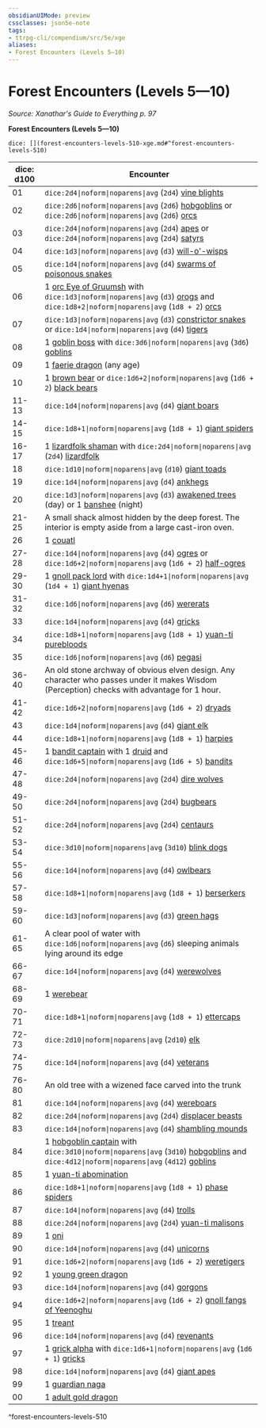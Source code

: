 ```yaml
---
obsidianUIMode: preview
cssclasses: json5e-note
tags:
- ttrpg-cli/compendium/src/5e/xge
aliases:
- Forest Encounters (Levels 5—10)
---
```

# Forest Encounters (Levels 5—10)
*Source: Xanathar's Guide to Everything p. 97* 

**Forest Encounters (Levels 5—10)**

`dice: [](forest-encounters-levels-510-xge.md#^forest-encounters-levels-510)`

| dice: d100 | Encounter |
|------------|-----------|
| 01 | `dice:2d4\|noform\|noparens\|avg` (`2d4`) [vine blights](/3-Mechanics/CLI/Compendium/bestiary/plant/vine-blight.md) |
| 02 | `dice:2d6\|noform\|noparens\|avg` (`2d6`) [hobgoblins](/3-Mechanics/CLI/Compendium/bestiary/humanoid/hobgoblin.md) or `dice:2d6\|noform\|noparens\|avg` (`2d6`) [orcs](/3-Mechanics/CLI/Compendium/bestiary/humanoid/orc.md) |
| 03 | `dice:2d4\|noform\|noparens\|avg` (`2d4`) [apes](/3-Mechanics/CLI/Compendium/bestiary/beast/ape.md) or `dice:2d4\|noform\|noparens\|avg` (`2d4`) [satyrs](/3-Mechanics/CLI/Compendium/bestiary/fey/satyr.md) |
| 04 | `dice:1d3\|noform\|noparens\|avg` (`d3`) [will-o'-wisps](/3-Mechanics/CLI/Compendium/bestiary/undead/will-o-wisp.md) |
| 05 | `dice:1d4\|noform\|noparens\|avg` (`d4`) [swarms of poisonous snakes](/3-Mechanics/CLI/Compendium/bestiary/beast/swarm-of-poisonous-snakes.md) |
| 06 | 1 [orc Eye of Gruumsh](/3-Mechanics/CLI/Compendium/bestiary/humanoid/orc-eye-of-gruumsh.md) with `dice:1d3\|noform\|noparens\|avg` (`d3`) [orogs](/3-Mechanics/CLI/Compendium/bestiary/humanoid/orog.md) and `dice:1d8+2\|noform\|noparens\|avg` (`1d8 + 2`) [orcs](/3-Mechanics/CLI/Compendium/bestiary/humanoid/orc.md) |
| 07 | `dice:1d3\|noform\|noparens\|avg` (`d3`) [constrictor snakes](/3-Mechanics/CLI/Compendium/bestiary/beast/constrictor-snake.md) or `dice:1d4\|noform\|noparens\|avg` (`d4`) [tigers](/3-Mechanics/CLI/Compendium/bestiary/beast/tiger.md) |
| 08 | 1 [goblin boss](/3-Mechanics/CLI/Compendium/bestiary/humanoid/goblin-boss.md) with `dice:3d6\|noform\|noparens\|avg` (`3d6`) [goblins](/3-Mechanics/CLI/Compendium/bestiary/humanoid/goblin.md) |
| 09 | 1 [faerie dragon](/3-Mechanics/CLI/Compendium/bestiary/dragon/faerie-dragon-red.md) (any age) |
| 10 | 1 [brown bear](/3-Mechanics/CLI/Compendium/bestiary/beast/brown-bear.md) or `dice:1d6+2\|noform\|noparens\|avg` (`1d6 + 2`) [black bears](/3-Mechanics/CLI/Compendium/bestiary/beast/black-bear.md) |
| 11-13 | `dice:1d4\|noform\|noparens\|avg` (`d4`) [giant boars](/3-Mechanics/CLI/Compendium/bestiary/beast/giant-boar.md) |
| 14-15 | `dice:1d8+1\|noform\|noparens\|avg` (`1d8 + 1`) [giant spiders](/3-Mechanics/CLI/Compendium/bestiary/beast/giant-spider.md) |
| 16-17 | 1 [lizardfolk shaman](/3-Mechanics/CLI/Compendium/bestiary/humanoid/lizardfolk-shaman.md) with `dice:2d4\|noform\|noparens\|avg` (`2d4`) [lizardfolk](/3-Mechanics/CLI/Compendium/bestiary/humanoid/lizardfolk.md) |
| 18 | `dice:1d10\|noform\|noparens\|avg` (`d10`) [giant toads](/3-Mechanics/CLI/Compendium/bestiary/beast/giant-toad.md) |
| 19 | `dice:1d4\|noform\|noparens\|avg` (`d4`) [ankhegs](/3-Mechanics/CLI/Compendium/bestiary/monstrosity/ankheg.md) |
| 20 | `dice:1d3\|noform\|noparens\|avg` (`d3`) [awakened trees](/3-Mechanics/CLI/Compendium/bestiary/plant/awakened-tree.md) (day) or 1 [banshee](/3-Mechanics/CLI/Compendium/bestiary/undead/banshee.md) (night) |
| 21-25 | A small shack almost hidden by the deep forest. The interior is empty aside from a large cast-iron oven. |
| 26 | 1 [couatl](/3-Mechanics/CLI/Compendium/bestiary/celestial/couatl.md) |
| 27-28 | `dice:1d4\|noform\|noparens\|avg` (`d4`) [ogres](/3-Mechanics/CLI/Compendium/bestiary/giant/ogre.md) or `dice:1d6+2\|noform\|noparens\|avg` (`1d6 + 2`) [half-ogres](/3-Mechanics/CLI/Compendium/bestiary/giant/half-ogre-ogrillon.md) |
| 29-30 | 1 [gnoll pack lord](/3-Mechanics/CLI/Compendium/bestiary/humanoid/gnoll-pack-lord.md) with `dice:1d4+1\|noform\|noparens\|avg` (`1d4 + 1`) [giant hyenas](/3-Mechanics/CLI/Compendium/bestiary/beast/giant-hyena.md) |
| 31-32 | `dice:1d6\|noform\|noparens\|avg` (`d6`) [wererats](/3-Mechanics/CLI/Compendium/bestiary/humanoid/wererat.md) |
| 33 | `dice:1d4\|noform\|noparens\|avg` (`d4`) [gricks](/3-Mechanics/CLI/Compendium/bestiary/monstrosity/grick.md) |
| 34 | `dice:1d8+1\|noform\|noparens\|avg` (`1d8 + 1`) [yuan-ti purebloods](/3-Mechanics/CLI/Compendium/bestiary/humanoid/yuan-ti-pureblood.md) |
| 35 | `dice:1d6\|noform\|noparens\|avg` (`d6`) [pegasi](/3-Mechanics/CLI/Compendium/bestiary/celestial/pegasus.md) |
| 36-40 | An old stone archway of obvious elven design. Any character who passes under it makes Wisdom (Perception) checks with advantage for 1 hour. |
| 41-42 | `dice:1d6+2\|noform\|noparens\|avg` (`1d6 + 2`) [dryads](/3-Mechanics/CLI/Compendium/bestiary/fey/dryad.md) |
| 43 | `dice:1d4\|noform\|noparens\|avg` (`d4`) [giant elk](/3-Mechanics/CLI/Compendium/bestiary/beast/giant-elk.md) |
| 44 | `dice:1d8+1\|noform\|noparens\|avg` (`1d8 + 1`) [harpies](/3-Mechanics/CLI/Compendium/bestiary/monstrosity/harpy.md) |
| 45-46 | 1 [bandit captain](/3-Mechanics/CLI/Compendium/bestiary/humanoid/bandit-captain.md) with 1 [druid](/3-Mechanics/CLI/Compendium/bestiary/humanoid/druid.md) and `dice:1d6+5\|noform\|noparens\|avg` (`1d6 + 5`) [bandits](/3-Mechanics/CLI/Compendium/bestiary/humanoid/bandit.md) |
| 47-48 | `dice:2d4\|noform\|noparens\|avg` (`2d4`) [dire wolves](/3-Mechanics/CLI/Compendium/bestiary/beast/dire-wolf.md) |
| 49-50 | `dice:2d4\|noform\|noparens\|avg` (`2d4`) [bugbears](/3-Mechanics/CLI/Compendium/bestiary/humanoid/bugbear.md) |
| 51-52 | `dice:2d4\|noform\|noparens\|avg` (`2d4`) [centaurs](/3-Mechanics/CLI/Compendium/bestiary/monstrosity/centaur.md) |
| 53-54 | `dice:3d10\|noform\|noparens\|avg` (`3d10`) [blink dogs](/3-Mechanics/CLI/Compendium/bestiary/fey/blink-dog.md) |
| 55-56 | `dice:1d4\|noform\|noparens\|avg` (`d4`) [owlbears](/3-Mechanics/CLI/Compendium/bestiary/monstrosity/owlbear.md) |
| 57-58 | `dice:1d8+1\|noform\|noparens\|avg` (`1d8 + 1`) [berserkers](/3-Mechanics/CLI/Compendium/bestiary/humanoid/berserker.md) |
| 59-60 | `dice:1d3\|noform\|noparens\|avg` (`d3`) [green hags](/3-Mechanics/CLI/Compendium/bestiary/fey/green-hag.md) |
| 61-65 | A clear pool of water with `dice:1d6\|noform\|noparens\|avg` (`d6`) sleeping animals lying around its edge |
| 66-67 | `dice:1d4\|noform\|noparens\|avg` (`d4`) [werewolves](/3-Mechanics/CLI/Compendium/bestiary/humanoid/werewolf.md) |
| 68-69 | 1 [werebear](/3-Mechanics/CLI/Compendium/bestiary/humanoid/werebear.md) |
| 70-71 | `dice:1d8+1\|noform\|noparens\|avg` (`1d8 + 1`) [ettercaps](/3-Mechanics/CLI/Compendium/bestiary/monstrosity/ettercap.md) |
| 72-73 | `dice:2d10\|noform\|noparens\|avg` (`2d10`) [elk](/3-Mechanics/CLI/Compendium/bestiary/beast/elk.md) |
| 74-75 | `dice:1d4\|noform\|noparens\|avg` (`d4`) [veterans](/3-Mechanics/CLI/Compendium/bestiary/humanoid/veteran.md) |
| 76-80 | An old tree with a wizened face carved into the trunk |
| 81 | `dice:1d4\|noform\|noparens\|avg` (`d4`) [wereboars](/3-Mechanics/CLI/Compendium/bestiary/humanoid/wereboar.md) |
| 82 | `dice:2d4\|noform\|noparens\|avg` (`2d4`) [displacer beasts](/3-Mechanics/CLI/Compendium/bestiary/monstrosity/displacer-beast.md) |
| 83 | `dice:1d4\|noform\|noparens\|avg` (`d4`) [shambling mounds](/3-Mechanics/CLI/Compendium/bestiary/plant/shambling-mound.md) |
| 84 | 1 [hobgoblin captain](/3-Mechanics/CLI/Compendium/bestiary/humanoid/hobgoblin-captain.md) with `dice:3d10\|noform\|noparens\|avg` (`3d10`) [hobgoblins](/3-Mechanics/CLI/Compendium/bestiary/humanoid/hobgoblin.md) and `dice:4d12\|noform\|noparens\|avg` (`4d12`) [goblins](/3-Mechanics/CLI/Compendium/bestiary/humanoid/goblin.md) |
| 85 | 1 [yuan-ti abomination](/3-Mechanics/CLI/Compendium/bestiary/monstrosity/yuan-ti-abomination.md) |
| 86 | `dice:1d8+1\|noform\|noparens\|avg` (`1d8 + 1`) [phase spiders](/3-Mechanics/CLI/Compendium/bestiary/monstrosity/phase-spider.md) |
| 87 | `dice:1d4\|noform\|noparens\|avg` (`d4`) [trolls](/3-Mechanics/CLI/Compendium/bestiary/giant/troll.md) |
| 88 | `dice:2d4\|noform\|noparens\|avg` (`2d4`) [yuan-ti malisons](/3-Mechanics/CLI/Compendium/bestiary/monstrosity/yuan-ti-malison-type-1.md) |
| 89 | 1 [oni](/3-Mechanics/CLI/Compendium/bestiary/giant/oni.md) |
| 90 | `dice:1d4\|noform\|noparens\|avg` (`d4`) [unicorns](/3-Mechanics/CLI/Compendium/bestiary/celestial/unicorn.md) |
| 91 | `dice:1d6+2\|noform\|noparens\|avg` (`1d6 + 2`) [weretigers](/3-Mechanics/CLI/Compendium/bestiary/humanoid/weretiger.md) |
| 92 | 1 [young green dragon](/3-Mechanics/CLI/Compendium/bestiary/dragon/young-green-dragon.md) |
| 93 | `dice:1d4\|noform\|noparens\|avg` (`d4`) [gorgons](/3-Mechanics/CLI/Compendium/bestiary/monstrosity/gorgon.md) |
| 94 | `dice:1d6+2\|noform\|noparens\|avg` (`1d6 + 2`) [gnoll fangs of Yeenoghu](/3-Mechanics/CLI/Compendium/bestiary/fiend/gnoll-fang-of-yeenoghu.md) |
| 95 | 1 [treant](/3-Mechanics/CLI/Compendium/bestiary/plant/treant.md) |
| 96 | `dice:1d4\|noform\|noparens\|avg` (`d4`) [revenants](/3-Mechanics/CLI/Compendium/bestiary/undead/revenant.md) |
| 97 | 1 [grick alpha](/3-Mechanics/CLI/Compendium/bestiary/monstrosity/grick-alpha.md) with `dice:1d6+1\|noform\|noparens\|avg` (`1d6 + 1`) [gricks](/3-Mechanics/CLI/Compendium/bestiary/monstrosity/grick.md) |
| 98 | `dice:1d4\|noform\|noparens\|avg` (`d4`) [giant apes](/3-Mechanics/CLI/Compendium/bestiary/beast/giant-ape.md) |
| 99 | 1 [guardian naga](/3-Mechanics/CLI/Compendium/bestiary/monstrosity/guardian-naga.md) |
| 00 | 1 [adult gold dragon](/3-Mechanics/CLI/Compendium/bestiary/dragon/adult-gold-dragon.md) |
^forest-encounters-levels-510